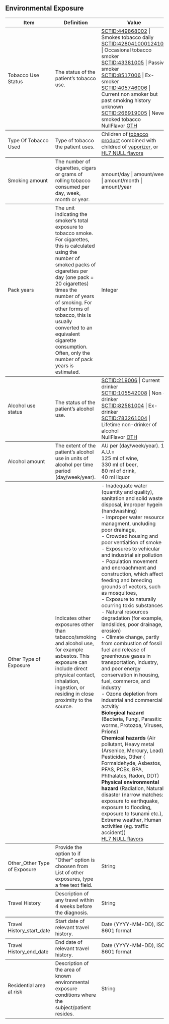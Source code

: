 ## Environmental Exposure

<table>
    <thead>
        <tr>
            <th>Item</th>
            <th>Definition</th>
            <th>Value</th>
            <th>Cardinality</th>
        </tr>
    </thead>
    <tbody>
        <tr>
            <td>Tobacco Use Status</td>
            <td>The status of the patient’s tobacco use.</td>
            <td><a href="http://purl.bioontology.org/ontology/SNOMEDCT/449868002">SCTID:449868002</a> | Smokes tobacco daily
            <br><a href="http://purl.bioontology.org/ontology/SNOMEDCT/428041000124106">SCTID:428041000124106</a> | Occasional tobacco smoker
            <br><a href="http://purl.bioontology.org/ontology/SNOMEDCT/43381005">SCTID:43381005</a> | Passive smoker
            <br><a href="http://purl.bioontology.org/ontology/SNOMEDCT/8517006">SCTID:8517006</a> | Ex-smoker
            <br><a href="http://purl.bioontology.org/ontology/SNOMEDCT/405746006">SCTID:405746006</a> | Current non smoker but past smoking history unknown
            <br><a href="http://purl.bioontology.org/ontology/SNOMEDCT/266919005">SCTID:266919005</a> | Never smoked tobacco
            <br>NullFlavor <a href="https://terminology.hl7.org/1.0.0/CodeSystem-v3-NullFlavor.html#v3-NullFlavor-OTH">OTH</a> </td>
            <td>0..1</td>
        </tr>
    </tbody>
    <tbody>
        <tr>
            <td>Type Of Tobacco Used</td>
            <td>Type of tobacco the patient uses.</td>
            <td>Children of <a href="https://addictovocab.org/ADDICTO_0000311">tobacco product</a> combined with childred of <a href="https://addictovocab.org/ADDICTO_0000316">vaporizer</a>, or
            <br> <a href="https://terminology.hl7.org/1.0.0/CodeSystem-v3-NullFlavor.html">HL7 NULL flavors</a></td>
            <td>1..n (conditional)</td>
        </tr>
    </tbody>
    <tbody>
        <tr>
            <td>Smoking amount</td>
            <td>The number of cigarettes, cigars or grams of rolling tobacco consumed per day, week, month or year.</td>
            <td>amount/day | amount/week | amount/month | amount/year</td>
            <td>1..1 (conditional)</td>
        </tr>
    </tbody>
    <tbody>
        <tr>
            <td>Pack years</td>
            <td>The unit indicating the smoker’s total exposure to tobacco smoke. For cigarettes, this is calculated using the number of smoked packs of cigarettes per day (one pack = 20 cigarettes) times the number of years of smoking. For other forms of tobacco, this is usually converted to an equivalent cigarette consumption. Often, only the number of pack years is estimated.</td>
            <td>Integer </td>
            <td>1..1 (conditional)</td>
        </tr>
    </tbody>
    <tbody>
        <tr>
            <td>Alcohol use status</td>
            <td>The status of the patient’s alcohol use.</td>
            <td><a href="http://purl.bioontology.org/ontology/SNOMEDCT/219006">SCTID:219006</a> | Current drinker
            <br><a href="http://purl.bioontology.org/ontology/SNOMEDCT/105542008">SCTID:105542008</a> | Non - drinker
            <br><a href="http://purl.bioontology.org/ontology/SNOMEDCT/82581004">SCTID:82581004</a> | Ex-drinker
            <br><a href="http://purl.bioontology.org/ontology/SNOMEDCT/783261004">SCTID:783261004</a> | Lifetime non-drinker of alcohol
            <br>NullFlavor <a href="https://terminology.hl7.org/1.0.0/CodeSystem-v3-NullFlavor.html#v3-NullFlavor-OTH">OTH</a> </td>
            <td>0..1</td>
        </tr>
    </tbody>
    <tbody>
        <tr>
            <td>Alcohol amount</td>
            <td>The extent of the patient’s alcohol use in units of alcohol per time period (day/week/year).</td>
            <td>AU per (day/week/year). 1 A.U.= 
            <br>125 ml of wine, 
            <br>330 ml of beer, 
            <br>80 ml of drink, 
            <br>40 ml liquor</td>
            <td>0..n</td>
        </tr>
    </tbody>
    <tbody>
        <tr>
            <td>Other Type of Exposure</td>
            <td>Indicates other exposures other than tabacco/smoking and alcohol use, for example asbestos. This exposure can include direct physical contact, inhalation, ingestion, or residing in close proximity to the source.</td>
            <td>- Inadequate water (quantity and quality), sanitation and solid waste disposal, improper hygein (handwashing)
            <br>- Improper water resource managment, uncluding poor drainage,
            <br>- Crowded housing and poor ventialtion of smoke
            <br>- Exposures to vehicular and industrial air pollution
            <br>- Population movement and encroachment and construction, which affect feeding and breeding grounds of vectors, such as mosquitoes,
            <br>- Exposure to naturally ocurring toxic substances
            <br>- Natural resources degradation (for example, landslides, poor drainage, erosion)
            <br>- Climate change, partly from combustion of fossil fuel and release of greenhouse gases in transportation, industry, and poor energy conservation in housing, fuel, commerce, and industry
            <br>- Ozone depletion from industrial and commercial actvitiy
            <br><b>Biological hazard</b> (Bacteria, Fungi, Parasitic worms, Protozoa, Viruses, Prions)
            <br><b>Chemical hazards</b> (Air pollutant, Heavy metal (Arsenice, Mercury, Lead), Pesticides, Other ( Formaldehyde, Asbestos, PFAS, PCBs, BPA, Phthalates, Radon, DDT)
            <br><b>Physical environmental hazard</b> (Radiation, Natural disaster (narrow matches: exposure to earthquake, exposure to flooding, exposure to tsunami etc.), Extreme weather, Human activities (eg. traffic accident))
            <br><a href="https://terminology.hl7.org/1.0.0/CodeSystem-v3-NullFlavor.html">HL7 NULL flavors</a></td>
            <td>0..n</td>
        </tr>
    </tbody>
    <tbody>
        <tr>
            <td>Other_Other Type of Exposure</td>
            <td>Provide the option to if "Other" option is choosen from List of other exposures, type a free text field.</td>
            <td>String</td>
            <td>1..1 (conditional)</td>
        </tr>
    </tbody>
    <tbody>
        <tr>
            <td>Travel History</td>
            <td>Description of any travel within 4 weeks before the diagnosis.</td>
            <td>String</td>
            <td>0..n</td>
        </tr>
    </tbody>
    <tbody>
        <tr>
            <td>Travel History_start_date</td>
            <td>Start date of relevant travel history.</td>
            <td>Date (YYYY-MM-DD), ISO 8601 format</td>
            <td>0..n</td>
        </tr>
    </tbody>
    <tbody>
        <tr>
            <td>Travel History_end_date</td>
            <td>End date of relevant travel history.</td>
            <td>Date (YYYY-MM-DD), ISO 8601 format</td>
            <td>0..n</td>
        </tr>
    </tbody>
    <tbody>
        <tr>
            <td>Residential area at risk</td>
            <td>Description of the area of ​​known environmental exposure conditions where the subject/patient resides.</td>
            <td>String</td>
            <td>0..n</td>
        </tr>
    </tbody>
</table>